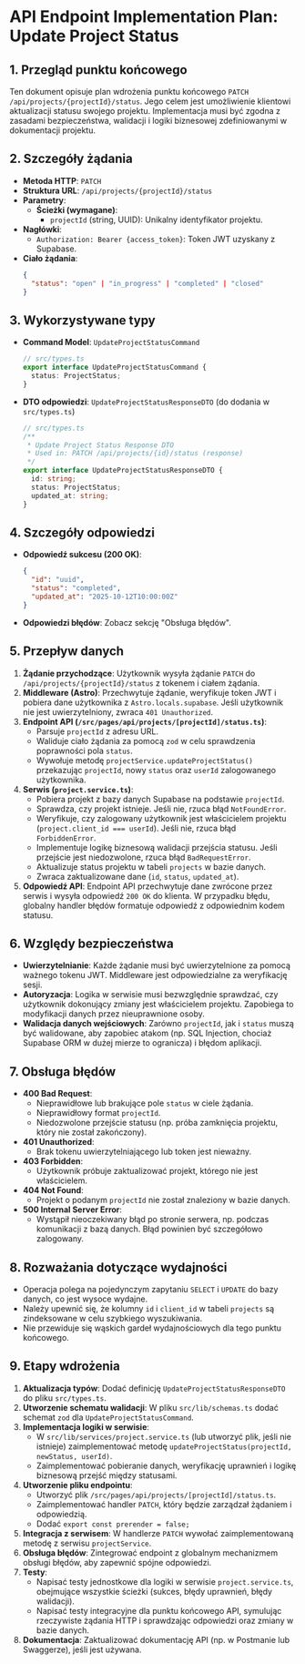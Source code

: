 # API Endpoint Implementation Plan: Update Project Status

## 1. Przegląd punktu końcowego

Ten dokument opisuje plan wdrożenia punktu końcowego `PATCH /api/projects/{projectId}/status`. Jego celem jest umożliwienie klientowi aktualizacji statusu swojego projektu. Implementacja musi być zgodna z zasadami bezpieczeństwa, walidacji i logiki biznesowej zdefiniowanymi w dokumentacji projektu.

## 2. Szczegóły żądania

- **Metoda HTTP**: `PATCH`
- **Struktura URL**: `/api/projects/{projectId}/status`
- **Parametry**:
  - **Ścieżki (wymagane)**:
    - `projectId` (string, UUID): Unikalny identyfikator projektu.
- **Nagłówki**:
  - `Authorization: Bearer {access_token}`: Token JWT uzyskany z Supabase.
- **Ciało żądania**:
  ```json
  {
    "status": "open" | "in_progress" | "completed" | "closed"
  }
  ```

## 3. Wykorzystywane typy

- **Command Model**: `UpdateProjectStatusCommand`
  ```typescript
  // src/types.ts
  export interface UpdateProjectStatusCommand {
    status: ProjectStatus;
  }
  ```
- **DTO odpowiedzi**: `UpdateProjectStatusResponseDTO` (do dodania w `src/types.ts`)
  ```typescript
  // src/types.ts
  /**
   * Update Project Status Response DTO
   * Used in: PATCH /api/projects/{id}/status (response)
   */
  export interface UpdateProjectStatusResponseDTO {
    id: string;
    status: ProjectStatus;
    updated_at: string;
  }
  ```

## 4. Szczegóły odpowiedzi

- **Odpowiedź sukcesu (200 OK)**:
  ```json
  {
    "id": "uuid",
    "status": "completed",
    "updated_at": "2025-10-12T10:00:00Z"
  }
  ```
- **Odpowiedzi błędów**: Zobacz sekcję "Obsługa błędów".

## 5. Przepływ danych

1.  **Żądanie przychodzące**: Użytkownik wysyła żądanie `PATCH` do `/api/projects/{projectId}/status` z tokenem i ciałem żądania.
2.  **Middleware (Astro)**: Przechwytuje żądanie, weryfikuje token JWT i pobiera dane użytkownika z `Astro.locals.supabase`. Jeśli użytkownik nie jest uwierzytelniony, zwraca `401 Unauthorized`.
3.  **Endpoint API (`/src/pages/api/projects/[projectId]/status.ts`)**:
    - Parsuje `projectId` z adresu URL.
    - Waliduje ciało żądania za pomocą `zod` w celu sprawdzenia poprawności pola `status`.
    - Wywołuje metodę `projectService.updateProjectStatus()` przekazując `projectId`, nowy `status` oraz `userId` zalogowanego użytkownika.
4.  **Serwis (`project.service.ts`)**:
    - Pobiera projekt z bazy danych Supabase na podstawie `projectId`.
    - Sprawdza, czy projekt istnieje. Jeśli nie, rzuca błąd `NotFoundError`.
    - Weryfikuje, czy zalogowany użytkownik jest właścicielem projektu (`project.client_id === userId`). Jeśli nie, rzuca błąd `ForbiddenError`.
    - Implementuje logikę biznesową walidacji przejścia statusu. Jeśli przejście jest niedozwolone, rzuca błąd `BadRequestError`.
    - Aktualizuje status projektu w tabeli `projects` w bazie danych.
    - Zwraca zaktualizowane dane (`id`, `status`, `updated_at`).
5.  **Odpowiedź API**: Endpoint API przechwytuje dane zwrócone przez serwis i wysyła odpowiedź `200 OK` do klienta. W przypadku błędu, globalny handler błędów formatuje odpowiedź z odpowiednim kodem statusu.

## 6. Względy bezpieczeństwa

- **Uwierzytelnianie**: Każde żądanie musi być uwierzytelnione za pomocą ważnego tokenu JWT. Middleware jest odpowiedzialne za weryfikację sesji.
- **Autoryzacja**: Logika w serwisie musi bezwzględnie sprawdzać, czy użytkownik dokonujący zmiany jest właścicielem projektu. Zapobiega to modyfikacji danych przez nieuprawnione osoby.
- **Walidacja danych wejściowych**: Zarówno `projectId`, jak i `status` muszą być walidowane, aby zapobiec atakom (np. SQL Injection, chociaż Supabase ORM w dużej mierze to ogranicza) i błędom aplikacji.

## 7. Obsługa błędów

- **400 Bad Request**:
  - Nieprawidłowe lub brakujące pole `status` w ciele żądania.
  - Nieprawidłowy format `projectId`.
  - Niedozwolone przejście statusu (np. próba zamknięcia projektu, który nie został zakończony).
- **401 Unauthorized**:
  - Brak tokenu uwierzytelniającego lub token jest nieważny.
- **403 Forbidden**:
  - Użytkownik próbuje zaktualizować projekt, którego nie jest właścicielem.
- **404 Not Found**:
  - Projekt o podanym `projectId` nie został znaleziony w bazie danych.
- **500 Internal Server Error**:
  - Wystąpił nieoczekiwany błąd po stronie serwera, np. podczas komunikacji z bazą danych. Błąd powinien być szczegółowo zalogowany.

## 8. Rozważania dotyczące wydajności

- Operacja polega na pojedynczym zapytaniu `SELECT` i `UPDATE` do bazy danych, co jest wysoce wydajne.
- Należy upewnić się, że kolumny `id` i `client_id` w tabeli `projects` są zindeksowane w celu szybkiego wyszukiwania.
- Nie przewiduje się wąskich gardeł wydajnościowych dla tego punktu końcowego.

## 9. Etapy wdrożenia

1.  **Aktualizacja typów**: Dodać definicję `UpdateProjectStatusResponseDTO` do pliku `src/types.ts`.
2.  **Utworzenie schematu walidacji**: W pliku `src/lib/schemas.ts` dodać schemat `zod` dla `UpdateProjectStatusCommand`.
3.  **Implementacja logiki w serwisie**:
    - W `src/lib/services/project.service.ts` (lub utworzyć plik, jeśli nie istnieje) zaimplementować metodę `updateProjectStatus(projectId, newStatus, userId)`.
    - Zaimplementować pobieranie danych, weryfikację uprawnień i logikę biznesową przejść między statusami.
4.  **Utworzenie pliku endpointu**:
    - Utworzyć plik `/src/pages/api/projects/[projectId]/status.ts`.
    - Zaimplementować handler `PATCH`, który będzie zarządzał żądaniem i odpowiedzią.
    - Dodać `export const prerender = false;`
5.  **Integracja z serwisem**: W handlerze `PATCH` wywołać zaimplementowaną metodę z serwisu `projectService`.
6.  **Obsługa błędów**: Zintegrować endpoint z globalnym mechanizmem obsługi błędów, aby zapewnić spójne odpowiedzi.
7.  **Testy**:
    - Napisać testy jednostkowe dla logiki w serwisie `project.service.ts`, obejmujące wszystkie ścieżki (sukces, błędy uprawnień, błędy walidacji).
    - Napisać testy integracyjne dla punktu końcowego API, symulując rzeczywiste żądania HTTP i sprawdzając odpowiedzi oraz zmiany w bazie danych.
8.  **Dokumentacja**: Zaktualizować dokumentację API (np. w Postmanie lub Swaggerze), jeśli jest używana.
